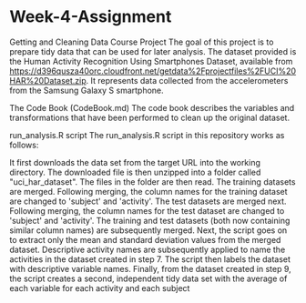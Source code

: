 # Week-4-Assignment
Getting and Cleaning Data Course Project
The goal of this project is to prepare tidy data that can be used for later analysis. The dataset provided is the Human Activity Recognition Using Smartphones Dataset, available from https://d396qusza40orc.cloudfront.net/getdata%2Fprojectfiles%2FUCI%20HAR%20Dataset.zip. It represents data collected from the accelerometers from the Samsung Galaxy S smartphone.

The Code Book (CodeBook.md)
The code book describes the variables and transformations that have been performed to clean up the original dataset.

run_analysis.R script
The run_analysis.R script in this repository works as follows:

It first downloads the data set from the target URL into the working directory.
The downloaded file is then unzipped into a folder called "uci_har_dataset".
The files in the folder are then read.
The training datasets are merged. Following merging, the column names for the training dataset are changed to 'subject' and 'activity'.
The test datasets are merged next. Following merging, the column names for the test dataset are changed to 'subject' and 'activity'.
The training and test datasets (both now containing similar column names) are subsequently merged.
Next, the script goes on to extract only the mean and standard deviation values from the merged dataset.
Descriptive activity names are subsequently applied to name the activities in the dataset created in step 7.
The script then labels the dataset with descriptive variable names.
Finally, from the dataset created in step 9, the script creates a second, independent tidy data set with the average of each variable for each activity and each subject
